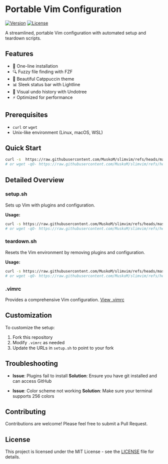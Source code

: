 # Portable Vim Configuration

[![Version](https://img.shields.io/badge/version-1.0.0-blue.svg)](https://github.com/MuskoM/slimvim/releases)
[![License](https://img.shields.io/badge/license-MIT-green.svg)](LICENSE)

A streamlined, portable Vim configuration with automated setup and teardown scripts.

## Features

- 🚀 One-line installation
- 🔍 Fuzzy file finding with FZF
- 🎨 Beautiful Catppuccin theme
- 📊 Sleek status bar with Lightline
- 🌳 Visual undo history with Undotree
- ⚡ Optimized for performance


## Prerequisites

- `curl` or `wget`
- Unix-like environment (Linux, macOS, WSL)


## Quick Start

```bash
curl -s  https://raw.githubusercontent.com/MuskoM/slimvim/refs/heads/master/setup.sh | bash
# or wget -qO- https://raw.githubusercontent.com/MuskoM/slimvim/refs/heads/master/setup.sh | bash
```

## Detailed Overview

### setup.sh

Sets up Vim with plugins and configuration.

**Usage:**
```bash
curl -s https://raw.githubusercontent.com/MuskoM/slimvim/refs/heads/master/setup.sh | bash
# or wget -qO- https://raw.githubusercontent.com/MuskoM/slimvim/refs/heads/master/setup.sh | bash
```

### teardown.sh

Resets the Vim environment by removing plugins and configuration.

**Usage:**
```bash
curl -s https://raw.githubusercontent.com/MuskoM/slimvim/refs/heads/master/teardown.sh | bash
# or wget -qO- https://raw.githubusercontent.com/MuskoM/slimvim/refs/heads/master/teardown.sh | bash
```

### .vimrc

Provides a comprehensive Vim configuration. [View .vimrc](https://github.com/MuskoM/slimvim/blob/master/.vimrc)

## Customization

To customize the setup:
1. Fork this repository
2. Modify `.vimrc` as needed
3. Update the URLs in `setup.sh` to point to your fork

## Troubleshooting

- **Issue**: Plugins fail to install
  **Solution**: Ensure you have git installed and can access GitHub

- **Issue**: Color scheme not working
  **Solution**: Make sure your terminal supports 256 colors


## Contributing

Contributions are welcome! Please feel free to submit a Pull Request.

## License

This project is licensed under the MIT License - see the [LICENSE](https://github.com/MuskoM/slimvim/blob/master/LICENSE.md) file for details.
